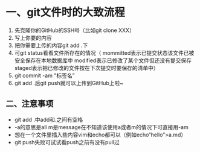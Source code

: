 # 一、git文件时的大致流程
1. 先克隆你的GitHub的SSH号（比如git clone XXX）
2. 写上你要的内容
3. 把你需要上传的内容git add .下
4. 可git status看看文件所存在的情况（
mommitted表示已提交状态该文件已被安全保存在本地数据库中
modified表示已修改了某个文件但还没有提交保存
staged表示把已修改的文件按在下次提交时要保存的清单中）
5. git commit -am "标签名”
6. git add .后git push就可以上传到GitHub上啦~

## 二、注意事项
- git add .中add和.之间有空格
- -a的意思是all m是message在不知道该使用a或者m的情况下可直接用-am
- 想在一个文件里插入些内容vim和echo都可以（例如echo“hello”>a.md）
- git push失败可试试看push之前有没有pull过
